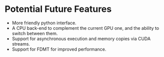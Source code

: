 # Potential Future Features

* More friendly python interface.
* A CPU back-end to complement the current GPU one, and the ability to switch between them.
* Support for asynchronous execution and memory copies via CUDA streams.
* Support for FDMT for improved performance.

